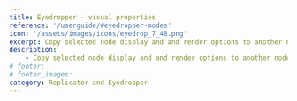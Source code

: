 ```yaml
---
title: Eyedropper - visual properties
reference: '/userguide/#eyedropper-modes'
icon: '/assets/images/icons/eyedrop_7_48.png'
excerpt: Copy selected node display and and render options to another node or group of nodes.
description:
    - Copy selected node display and and render options to another node or group of nodes.
# footer:
# footer_images:
category: Replicator and Eyedropper
---
```

